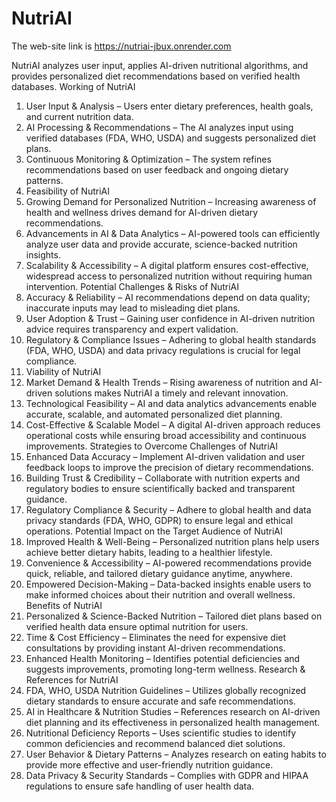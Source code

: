 # NutriAI
The web-site link is https://nutriai-jbux.onrender.com

NutriAI analyzes user input, applies AI-driven nutritional algorithms, and provides personalized diet recommendations based on verified health databases.
Working of NutriAI
1. User Input & Analysis – Users enter dietary preferences, health goals, and current nutrition data.
2. AI Processing & Recommendations – The AI analyzes input using verified databases (FDA, WHO, USDA) and suggests personalized diet plans.
3. Continuous Monitoring & Optimization – The system refines recommendations based on user feedback and ongoing dietary patterns.
4.  Feasibility of NutriAI
1. Growing Demand for Personalized Nutrition – Increasing awareness of health and wellness drives demand for AI-driven dietary recommendations.
2. Advancements in AI & Data Analytics – AI-powered tools can efficiently analyze user data and provide accurate, science-backed nutrition insights.
3. Scalability & Accessibility – A digital platform ensures cost-effective, widespread access to personalized nutrition without requiring human intervention. Potential Challenges & Risks of NutriAI
1. Accuracy & Reliability – AI recommendations depend on data quality; inaccurate inputs may lead to misleading diet plans.
2. User Adoption & Trust – Gaining user confidence in AI-driven nutrition advice requires transparency and expert validation.
3. Regulatory & Compliance Issues – Adhering to global health standards (FDA, WHO, USDA) and data privacy regulations is crucial for legal compliance.
4.  Viability of NutriAI
1. Market Demand & Health Trends – Rising awareness of nutrition and AI-driven solutions makes NutriAI a timely and relevant innovation.
2. Technological Feasibility – AI and data analytics advancements enable accurate, scalable, and automated personalized diet planning.
3. Cost-Effective & Scalable Model – A digital AI-driven approach reduces operational costs while ensuring broad accessibility and continuous improvements.
Strategies to Overcome Challenges of NutriAI
1. Enhanced Data Accuracy – Implement AI-driven validation and user feedback loops to improve the precision of dietary recommendations.
2. Building Trust & Credibility – Collaborate with nutrition experts and regulatory bodies to ensure scientifically backed and transparent guidance.
3. Regulatory Compliance & Security – Adhere to global health and data privacy standards (FDA, WHO, GDPR) to ensure legal and ethical operations.
Potential Impact on the Target Audience of NutriAI
1. Improved Health & Well-Being – Personalized nutrition plans help users achieve better dietary habits, leading to a healthier lifestyle.
2. Convenience & Accessibility – AI-powered recommendations provide quick, reliable, and tailored dietary guidance anytime, anywhere.
3. Empowered Decision-Making – Data-backed insights enable users to make informed choices about their nutrition and overall wellness.
Benefits of NutriAI
1. Personalized & Science-Backed Nutrition – Tailored diet plans based on verified health data ensure optimal nutrition for users.
2. Time & Cost Efficiency – Eliminates the need for expensive diet consultations by providing instant AI-driven recommendations.
3. Enhanced Health Monitoring – Identifies potential deficiencies and suggests improvements, promoting long-term wellness.
Research & References for NutriAI
1. FDA, WHO, USDA Nutrition Guidelines – Utilizes globally recognized dietary standards to ensure accurate and safe recommendations.
2. AI in Healthcare & Nutrition Studies – References research on AI-driven diet planning and its effectiveness in personalized health management.
3. Nutritional Deficiency Reports – Uses scientific studies to identify common deficiencies and recommend balanced diet solutions.
4. User Behavior & Dietary Patterns – Analyzes research on eating habits to provide more effective and user-friendly nutrition guidance.
5. Data Privacy & Security Standards – Complies with GDPR and HIPAA regulations to ensure safe handling of user health data.
